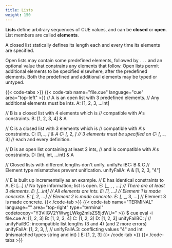 ```yaml
---
title: Lists
weight: 150
---
```


**Lists** define arbitrary sequences of CUE values,
and can be **closed** or **open**.
List members are called **elements**.

A closed list statically defines its length each and every time its elements are specified.

Open lists may contain some predefined elements,
followed by `...` and an optional value that constrains any elements that follow.
Open lists permit additional elements to be specified elsewhere, after the predefined elements.
Both the predefined and additional elements may be typed or untyped.

{{< code-tabs >}}
{{< code-tab name="file.cue" language="cue" area="top-left" >}}
// A is an open list with 3 predefined elements.
// Any additional elements must be ints.
A: [1, 2, 3, ...int]

// B is a closed list with 4 elements which is
// compatible with A's constraints.
B: [1, 2, 3, 4] & A

// C is a closed list with 3 elements which is
// compatible with A's constraints.
C: [1, _, _] & A
C: [_, 2, _] // 3 elements must be specified on
C: [_, _, 3] // each and every definition.

// D is an open list containing at least 2 ints,
// and is compatible with A's constraints.
D: [int, int, ...int] & A

// Closed lists with different lengths don't unify.
unifyFailBC: B & C
// Element type mismatches prevent unification.
unifyFailA: A & [1, 2, 3, "4"]

// E is built up incrementally as an example.
// E has identical constraints to A.
E: [...] // No type information; list is open.
E: [_, _, _, ...] // There are at least 3 elements.
E: [...int] // All elements are ints.
E: [1, ...] // Element 1 is made concrete.
E: [_, 2, ...] // Element 2 is made concrete.
E: [_, _, 3, ...] // Element 3 is made concrete.
{{< /code-tab >}}
{{< code-tab name="TERMINAL" language="" area="top-right" type="terminal" codetocopy="Y3VlIGV2YWwgLWkgZmlsZS5jdWU=" >}}
$ cue eval -i file.cue
A: [1, 2, 3]
B: [1, 2, 3, 4]
C: [1, 2, 3]
D: [1, 2, 3]
unifyFailBC: _|_ // unifyFailBC: incompatible list lengths (3 and 4) (and 2 more errors)
unifyFailA: [1, 2, 3, _|_, // unifyFailA.3: conflicting values "4" and int (mismatched types string and int)
]
E: [1, 2, 3]
{{< /code-tab >}}
{{< /code-tabs >}}

<!-- TODO: is this example worth saving?
{{< code-tabs >}}
{{< code-tab name="lists.cue" language="cue" area="top-left" >}}
import "list"

// uint8 is a predefined identifier for the bound
// >=0 & <=255, and list.Repeat(X,Y) returns a
// list containing list X repeated Y times.
IP: list.Repeat([uint8], 4)

// IPv4 private subnets, as defined in RFC1918.
rfc1918: {
	// Each member of rfc1918 is unified with
	// IP, thereby fixing its length at 4 and
	// constraining its elements to uint8.
	[_]: IP

	// We do not have to specify a value for
	// all the elements of each member - only
	// those that need to be constrained by
	// the rules of RFC1918.
	"10.0.0.0/8": [10, ...]
	"192.168.0.0/16": [192, 168, ...]
	"172.16.0.0/12": [172, >=16 & <=32, ...]
}

PrivateIP:
	rfc1918."10.0.0.0/8" |
	rfc1918."192.168.0.0/16" |
	rfc1918."172.16.0.0/12"

valid: PrivateIP
valid: [10, 2, 3, 4]

invalid: PrivateIP
invalid: [203, 0, 113, 42] // validation failure
{{< /code-tab >}}
{{< code-tab name="result.txt" language="txt" area="top-right" >}}
IP: [uint8, uint8, uint8, uint8]
rfc1918: {
    "10.0.0.0/8": [10, uint8, uint8, uint8]
    "192.168.0.0/16": [192, 168, uint8, uint8]
    "172.16.0.0/12": [172, uint & >=16 & <=32, uint8, uint8]
}
PrivateIP: [10, uint8, uint8, uint8] | [192, 168, uint8, uint8] | [172, uint & >=16 & <=32, uint8, uint8]
valid: [10, 2, 3, 4]
invalid: _|_ // invalid: 3 errors in empty disjunction: (and 3 more errors)
{{< /code-tab >}}
{{< /code-tabs >}}
-->
